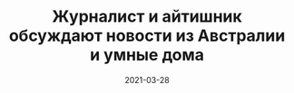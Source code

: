 ---
title: 3. Журналист и айтишник обсуждают новости из Австралии и умные дома
description: Обсуждаем блокировку компанией Facebook страниц с новостями Австралийских редакций и низкий спрос на умные дома в современном мире.
audio: 3.mp3
date: 2021-03-28
tags: ['episode']
---